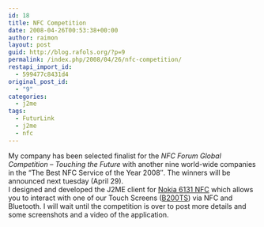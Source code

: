 ```yaml
---
id: 18
title: NFC Competition
date: 2008-04-26T00:53:38+00:00
author: raimon
layout: post
guid: http://blog.rafols.org/?p=9
permalink: /index.php/2008/04/26/nfc-competition/
restapi_import_id:
  - 599477c8431d4
original_post_id:
  - "9"
categories:
  - j2me
tags:
  - FuturLink
  - j2me
  - nfc
---
```

My company has been selected finalist for the _NFC Forum Global Competition &#8211; Touching the Future_ with another nine world-wide companies in the “The Best NFC Service of the Year 2008″. The winners will be announced next tuesday (April 29).  
I designed and developed the J2ME client for [Nokia 6131 NFC](http://www.forum.nokia.com/devices/6131_NFC "Nokia 6131 NFC") which allows you to interact with one of our Touch Screens (<a title="FuturLink's B200TS" href="http://www.futurlink.com/en/products_fitxa.php?nombre=wilico_b200ts" target="_blank">B200TS</a>) via NFC and Bluetooth. I will wait until the competition is over to post more details and some screenshots and a video of the application.